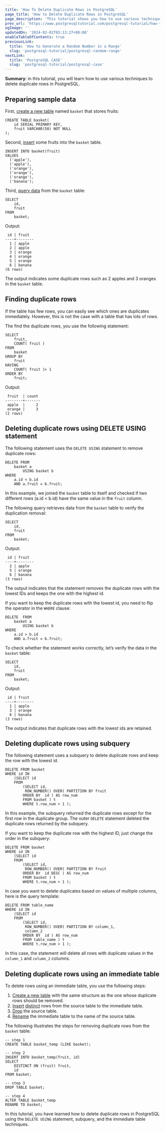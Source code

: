 ```yaml
---
title: 'How To Delete Duplicate Rows in PostgreSQL'
page_title: 'How to Delete Duplicate Rows in PostgreSQL'
page_description: 'This tutorial shows you how to use various techniques: DELETE join, subquery, and immediate table to delete duplicate rows in PostgreSQL.'
prev_url: 'https://www.postgresqltutorial.com/postgresql-tutorial/how-to-delete-duplicate-rows-in-postgresql/'
ogImage: ''
updatedOn: '2024-02-01T03:13:27+00:00'
enableTableOfContents: true
previousLink:
  title: 'How to Generate a Random Number in a Range'
  slug: 'postgresql-tutorial/postgresql-random-range'
nextLink:
  title: 'PostgreSQL CASE'
  slug: 'postgresql-tutorial/postgresql-case'
---
```


**Summary**: in this tutorial, you will learn how to use various techniques to delete duplicate rows in PostgreSQL.

## Preparing sample data

First, [create a new table](postgresql-create-table) named `basket` that stores fruits:

```pgsql
CREATE TABLE basket(
    id SERIAL PRIMARY KEY,
    fruit VARCHAR(50) NOT NULL
);
```

Second, [insert](postgresql-insert) some fruits into the `basket` table.

```pgsql
INSERT INTO basket(fruit)
VALUES
  ('apple'),
  ('apple'),
  ('orange'),
  ('orange'),
  ('orange'),
  ('banana');
```

Third, [query data](postgresql-select) from the `basket` table:

```pgsql
SELECT
    id,
    fruit
FROM
    basket;
```

Output:

```pgsql
 id | fruit
----+--------
  1 | apple
  2 | apple
  3 | orange
  4 | orange
  5 | orange
  6 | banana
(6 rows)
```

The output indicates some duplicate rows such as 2 apples and 3 oranges in the `basket` table.

## Finding duplicate rows

If the table has few rows, you can easily see which ones are duplicates immediately. However, this is not the case with a table that has lots of rows.

The find the duplicate rows, you use the following statement:

```
SELECT
    fruit,
    COUNT( fruit )
FROM
    basket
GROUP BY
    fruit
HAVING
    COUNT( fruit )> 1
ORDER BY
    fruit;
```

Output:

```pgsql
 fruit  | count
--------+-------
 apple  |     2
 orange |     3
(2 rows)
```

## Deleting duplicate rows using DELETE USING statement

The following statement uses the `DELETE USING` statement to remove duplicate rows:

```
DELETE FROM
    basket a
        USING basket b
WHERE
    a.id < b.id
    AND a.fruit = b.fruit;
```

In this example, we joined the `basket` table to itself and checked if two different rows (a.id \< b.id) have the same value in the `fruit` column.

The following query retrieves data from the `basket` table to verify the duplication removal:

```pgsql
SELECT
	id,
	fruit
FROM
	basket;
```

Output:

```pgsql
 id | fruit
----+--------
  2 | apple
  5 | orange
  6 | banana
(3 rows)
```

The output indicates that the statement removes the duplicate rows with the lowest IDs and keeps the one with the highest id.

If you want to keep the duplicate rows with the lowest id, you need to flip the operator in the `WHERE` clause:

```
DELETE  FROM
    basket a
        USING basket b
WHERE
    a.id > b.id
    AND a.fruit = b.fruit;
```

To check whether the statement works correctly, let’s verify the data in the `basket` table:

```pgsql
SELECT
    id,
    fruit
FROM
    basket;
```

Output:

```pgsql
 id | fruit
----+--------
  1 | apple
  3 | orange
  6 | banana
(3 rows)
```

The output indicates that duplicate rows with the lowest ids are retained.

## Deleting duplicate rows using subquery

The following statement uses a subquery to delete duplicate rows and keep the row with the lowest id.

```
DELETE FROM basket
WHERE id IN
    (SELECT id
    FROM
        (SELECT id,
         ROW_NUMBER() OVER( PARTITION BY fruit
        ORDER BY  id ) AS row_num
        FROM basket ) t
        WHERE t.row_num > 1 );
```

In this example, the subquery returned the duplicate rows except for the first row in the duplicate group. The outer `DELETE` statement deleted the duplicate rows returned by the subquery.

If you want to keep the duplicate row with the highest ID, just change the order in the subquery:

```pgsql
DELETE FROM basket
WHERE id IN
    (SELECT id
    FROM
        (SELECT id,
         ROW_NUMBER() OVER( PARTITION BY fruit
        ORDER BY  id DESC ) AS row_num
        FROM basket ) t
        WHERE t.row_num > 1 );
```

In case you want to delete duplicates based on values of multiple columns, here is the query template:

```pgsql
DELETE FROM table_name
WHERE id IN
    (SELECT id
    FROM
        (SELECT id,
         ROW_NUMBER() OVER( PARTITION BY column_1,
         column_2
        ORDER BY  id ) AS row_num
        FROM table_name ) t
        WHERE t.row_num > 1 );
```

In this case, the statement will delete all rows with duplicate values in the `column_1` and `column_2` columns.

## Deleting duplicate rows using an immediate table

To delete rows using an immediate table, you use the following steps:

1. [Create a new table](postgresql-create-table) with the same structure as the one whose duplicate rows should be removed.
2. [Insert](postgresql-insert) [distinct](postgresql-select-distinct) rows from the source table to the immediate table.
3. [Drop](postgresql-drop-table) the source table.
4. [Rename](postgresql-rename-table) the immediate table to the name of the source table.

The following illustrates the steps for removing duplicate rows from the `basket` table:

```pgsql
-- step 1
CREATE TABLE basket_temp (LIKE basket);

-- step 2
INSERT INTO basket_temp(fruit, id)
SELECT
    DISTINCT ON (fruit) fruit,
    id
FROM basket;

-- step 3
DROP TABLE basket;

-- step 4
ALTER TABLE basket_temp
RENAME TO basket;
```

In this tutorial, you have learned how to delete duplicate rows in PostgreSQL using the `DELETE USING` statement, subquery, and the immediate table techniques.

